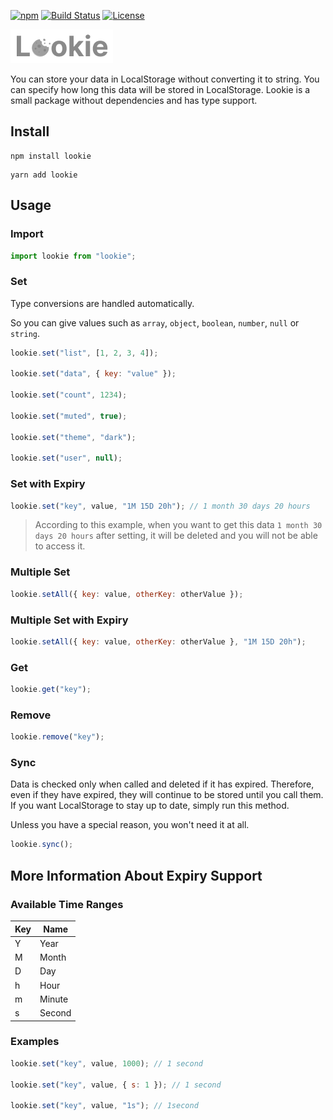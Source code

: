 [![npm](https://img.shields.io/npm/v/lookie?color=%234fc921)](https://www.npmjs.com/package/lookie)
[![Build Status](https://github.com/aykutkardas/lookie/workflows/build/badge.svg?color=%234fc921)](https://github.com/aykutkardas/lookie/actions)
[![License](https://img.shields.io/badge/License-MIT-green.svg?color=%234fc921)](https://opensource.org/licenses/MIT)

![Lookie](./logo.png)

You can store your data in LocalStorage without converting it to string. You can specify how long this data will be stored in LocalStorage. Lookie is a small package without dependencies and has type support.

## Install

```
npm install lookie
```

```
yarn add lookie
```

## Usage

### Import

```js
import lookie from "lookie";
```

### **Set**

Type conversions are handled automatically.

So you can give values such as `array`, `object`, `boolean`, `number`, `null` or `string`.

```js
lookie.set("list", [1, 2, 3, 4]);

lookie.set("data", { key: "value" });

lookie.set("count", 1234);

lookie.set("muted", true);

lookie.set("theme", "dark");

lookie.set("user", null);
```

### **Set with Expiry**

```js
lookie.set("key", value, "1M 15D 20h"); // 1 month 30 days 20 hours
```

> According to this example, when you want to get this data `1 month 30 days 20 hours` after setting, it will be deleted and you will not be able to access it.

### **Multiple Set**

```js
lookie.setAll({ key: value, otherKey: otherValue });
```

### **Multiple Set with Expiry**

```js
lookie.setAll({ key: value, otherKey: otherValue }, "1M 15D 20h");
```

### **Get**

```js
lookie.get("key");
```

### **Remove**

```js
lookie.remove("key");
```

### **Sync**

Data is checked only when called and deleted if it has expired. Therefore, even if they have expired, they will continue to be stored until you call them. If you want LocalStorage to stay up to date, simply run this method.

Unless you have a special reason, you won't need it at all.

```js
lookie.sync();
```

## More Information About Expiry Support

### **Available Time Ranges**

| Key | Name   |
| --- | ------ |
| Y   | Year   |
| M   | Month  |
| D   | Day    |
| h   | Hour   |
| m   | Minute |
| s   | Second |

### **Examples**

```js
lookie.set("key", value, 1000); // 1 second

lookie.set("key", value, { s: 1 }); // 1 second

lookie.set("key", value, "1s"); // 1second
```
